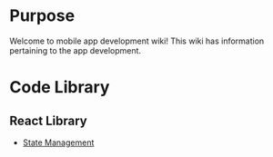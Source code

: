 # Purpose

Welcome to mobile app development wiki!  This wiki has information pertaining to the app development.

# Code Library

## React Library

- [State Management](./StateManagement/Readme.md)
